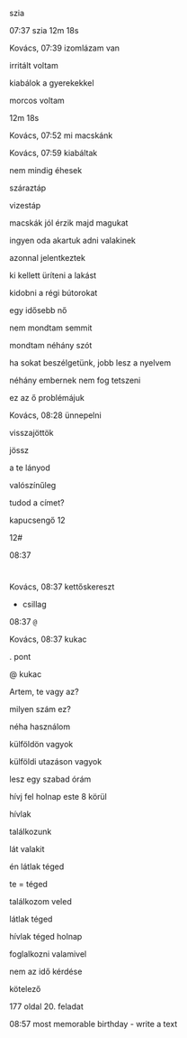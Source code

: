 szia

07:37
szia
 12m 18s

Kovács, 07:39
izomlázam van

irritált voltam

kiabálok a gyerekekkel

morcos voltam

 12m 18s

Kovács, 07:52
mi macskánk


Kovács, 07:59
kiabáltak

nem mindig éhesek

száraztáp

vizestáp

macskák jól érzik majd magukat

ingyen oda akartuk adni valakinek

azonnal jelentkeztek

ki kellett üríteni a lakást

kidobni a régi bútorokat

egy idősebb nő

nem mondtam semmit

mondtam néhány szót

ha sokat beszélgetünk, jobb lesz a nyelvem

néhány embernek nem fog tetszeni

ez az ő problémájuk


Kovács, 08:28
ünnepelni 

visszajöttök

jössz

a te lányod

valószínűleg 

tudod a címet?

kapucsengő 12

12#

08:37
#

Kovács, 08:37
kettőskereszt

* csillag

08:37
`@`

Kovács, 08:37
kukac

. pont

@ kukac

Artem, te vagy az?

milyen szám ez?

néha használom

külföldön vagyok

külföldi utazáson vagyok

lesz egy szabad órám

hívj fel holnap este 8 körül

hívlak

találkozunk

lát valakit

én látlak téged

te = téged

találkozom veled

látlak téged

hívlak téged holnap

foglalkozni valamivel

nem az idő kérdése

kötelező

177 oldal 20. feladat

08:57
most memorable birthday - write a text